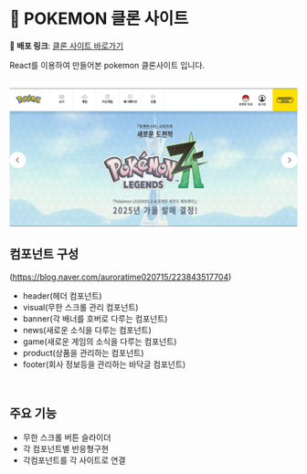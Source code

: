 # 🐣 POKEMON 클론 사이트

**🚀 배포 링크**: [클론 사이트 바로가기](https://fluffy-puffpuff-f27c33.netlify.app/)

React를 이용하여 만들어본 pokemon 클론사이트 입니다.

<br>
  <img src="./pokemon.png"/> 
<br>

## 컴포넌트 구성

(https://blog.naver.com/auroratime020715/223843517704)

- header(헤더 컴포넌트)
- visual(무한 스크롤 관리 컴포넌트)
- banner(각 배너를 호버로 다루는 컴포넌트)
- news(새로운 소식을 다루는 컴포넌트)
- game(새로운 게임의 소식을 다루는 컴포넌트)
- product(상품을 관리하는 컴포넌트)
- footer(회사 정보등을 관리하는 바닥글 컴포넌트)

<br>

## 주요 기능

- 무한 스크롤 버튼 슬라이더
- 각 컴포넌트별 반응형구현
- 각컴포넌트를 각 사이트로 연결

<br>
